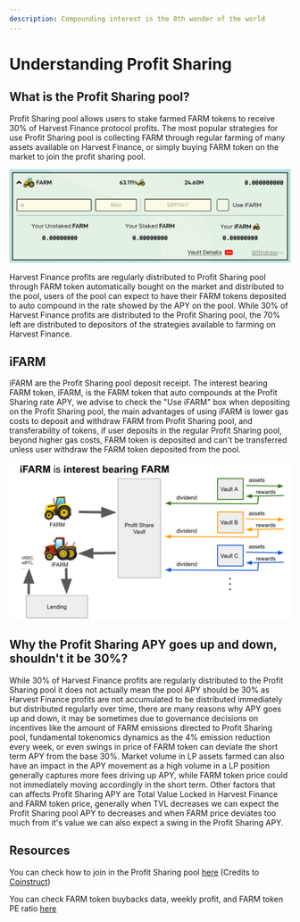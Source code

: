 ```yaml
---
description: Compounding interest is the 8th wonder of the world
---
```


# Understanding Profit Sharing

## What is the Profit Sharing pool? 

Profit Sharing pool allows users to stake farmed FARM tokens to receive 30% of Harvest Finance protocol profits. The most popular strategies for use Profit Sharing pool is collecting FARM through regular farming of many assets available on Harvest Finance, or simply buying FARM token on the market to join the profit sharing pool.



![](../.gitbook/assets/ps1.jpg)



Harvest Finance profits are regularly distributed to Profit Sharing pool through FARM token automatically bought on the market and distributed to the pool, users of the pool can expect to have their FARM tokens deposited to auto compound in the rate showed by the APY on the pool. While 30% of Harvest Finance profits are distributed to the Profit Sharing pool, the 70% left are distributed to depositors of the strategies available to farming on Harvest Finance. 

## iFARM

iFARM are the Profit Sharing pool deposit receipt. The interest bearing FARM token, iFARM, is the FARM token that auto compounds at the Profit Sharing rate APY, we advise to check the "Use iFARM" box when depositing on the Profit Sharing pool, the main advantages of using iFARM is lower gas costs to deposit and withdraw FARM from Profit Sharing pool, and transferability of tokens, if user deposits in the regular Profit Sharing pool, beyond higher gas costs, FARM token is deposited and can't be transferred unless user withdraw the FARM token deposited from the pool. 



![](../.gitbook/assets/ps-2.png)

  


## Why the Profit Sharing APY goes up and down, shouldn't it be 30%?

While 30% of Harvest Finance profits are regularly distributed to the Profit Sharing pool it does not actually mean the pool APY should be 30% as Harvest Finance profits are not accumulated to be distributed immediately but distributed regularly over time, there are many reasons why APY goes up and down, it may be sometimes due to governance decisions on incentives like the amount of FARM emissions directed to Profit Sharing pool, fundamental tokenomics dynamics as the 4% emission reduction every week, or even swings in price of FARM token can deviate the short term APY from the base 30%. Market volume in LP assets farmed can also have an impact in the APY movement as a high volume in a LP position generally captures more fees driving up APY, while FARM token price could not immediately moving accordingly in the short term. Other factors that can affects Profit Sharing APY are Total Value Locked in Harvest Finance and FARM token price, generally when TVL decreases we can expect the Profit Sharing pool APY to decreases and when FARM price deviates too much from it's value we can also expect a swing in the Profit Sharing APY.

## Resources

You can check how to join in the Profit Sharing pool [here](https://www.youtube.com/watch?v=VxSgvj8lmNM)  \(Credits to [Coinstruct](https://www.youtube.com/channel/UCywRgYh3qQ45savdWcY9o0A)\)  
  
You can check FARM token buybacks data, weekly profit, and FARM token PE ratio [here](https://farmdashboard.xyz/)



